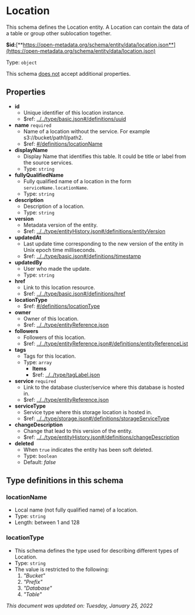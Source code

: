 # Location

This schema defines the Location entity. A Location can contain the data of a table or group other sublocation together.

**$id:**[**https://open-metadata.org/schema/entity/data/location.json**](https://open-metadata.org/schema/entity/data/location.json)

Type: `object`

This schema <u>does not</u> accept additional properties.

## Properties
 - **id**
	 - Unique identifier of this location instance.
	 - $ref: [../../type/basic.json#/definitions/uuid](../types/basic.md#uuid)
 - **name** `required`
	 - Name of a location without the service. For example s3://bucket/path1/path2.
	 - $ref: [#/definitions/locationName](#locationname)
 - **displayName**
	 - Display Name that identifies this table. It could be title or label from the source services.
	 - Type: `string`
 - **fullyQualifiedName**
	 - Fully qualified name of a location in the form `serviceName.locationName`.
	 - Type: `string`
 - **description**
	 - Description of a location.
	 - Type: `string`
 - **version**
	 - Metadata version of the entity.
	 - $ref: [../../type/entityHistory.json#/definitions/entityVersion](../types/entityhistory.md#entityversion)
 - **updatedAt**
	 - Last update time corresponding to the new version of the entity in Unix epoch time milliseconds.
	 - $ref: [../../type/basic.json#/definitions/timestamp](../types/basic.md#timestamp)
 - **updatedBy**
	 - User who made the update.
	 - Type: `string`
 - **href**
	 - Link to this location resource.
	 - $ref: [../../type/basic.json#/definitions/href](../types/basic.md#href)
 - **locationType**
	 - $ref: [#/definitions/locationType](#locationtype)
 - **owner**
	 - Owner of this location.
	 - $ref: [../../type/entityReference.json](../types/entityreference.md)
 - **followers**
	 - Followers of this location.
	 - $ref: [../../type/entityReference.json#/definitions/entityReferenceList](../types/entityreference.md#entityreferencelist)
 - **tags**
	 - Tags for this location.
	 - Type: `array`
		 - **Items**
		 - $ref: [../../type/tagLabel.json](../types/taglabel.md)
 - **service** `required`
	 - Link to the database cluster/service where this database is hosted in.
	 - $ref: [../../type/entityReference.json](../types/entityreference.md)
 - **serviceType**
	 - Service type where this storage location is hosted in.
	 - $ref: [../../type/storage.json#/definitions/storageServiceType](../types/storage.md#storageservicetype)
 - **changeDescription**
	 - Change that lead to this version of the entity.
	 - $ref: [../../type/entityHistory.json#/definitions/changeDescription](../types/entityhistory.md#changedescription)
 - **deleted**
	 - When `true` indicates the entity has been soft deleted.
	 - Type: `boolean`
	 - Default: _false_


## Type definitions in this schema
### locationName

 - Local name (not fully qualified name) of a location.
 - Type: `string`
 - Length: between 1 and 128


### locationType

 - This schema defines the type used for describing different types of Location.
 - Type: `string`
 - The value is restricted to the following: 
	 1. _"Bucket"_
	 2. _"Prefix"_
	 3. _"Database"_
	 4. _"Table"_




_This document was updated on: Tuesday, January 25, 2022_